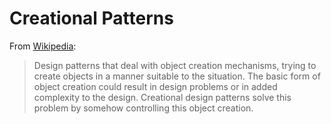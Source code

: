 # Creational Patterns

From [Wikipedia](https://en.wikipedia.org/wiki/Creational_pattern):

> Design patterns that deal with object creation mechanisms, trying to create objects
> in a manner suitable to the situation. The basic form of object creation could
> result in design problems or in added complexity to the design. Creational design
> patterns solve this problem by somehow controlling this object creation.
